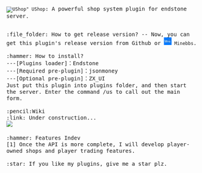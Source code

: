 <samp>
    <br ><code><img height="30" src="https://github.com/umarurize/UShop/blob/master/logo/UShop.jpg" alt=UShop" /></a>&nbsp;UShop</code>: A powerful shop system plugin for endstone server. 
    <br />
  </samp>
 <p align="left">
  <samp>
    <br />:file_folder: How to get release version? -- Now, you can get this plugin's release version from Github or <code><a href="https://www.minebbs.com/resources/authors/umaru.3812/"><img height="20" src="https://github.com/umarurize/umaru-cdn/blob/main/images/minebbs.png" alt=Minebbs" /></a>&nbsp;Minebbs</code>.
    <br />
    <br />:hammer: How to install?
    <br />---[Plugins loader]：Endstone
    <br />---[Required pre-plugin]：jsonmoney
    <br />---[Optional pre-plugin]：ZX_UI
    <br />Just put this plugin into plugins folder, and then start the server. Enter the command /us to call out the main form.
    <br />
    <br />:pencil:Wiki
    <br />:link: Under construction...
    <br /><img height="350" src="https://github.com/umarurize/UShop/blob/master/logo/UShop2.png" />
    <br />
    <br />:hammer: Features Indev
    <br /> [1] Once the API is more complete, I will develop player-owned shops and player trading features.
    <br />
    <br />:star: If you like my plugins, give me a star plz.
  </samp>
</p>
